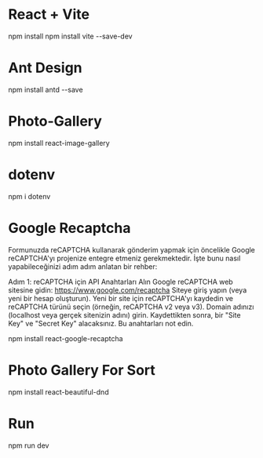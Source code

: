 # React + Vite
npm install
npm install vite --save-dev


# Ant Design
npm install antd --save

# Photo-Gallery
npm install react-image-gallery

# dotenv
npm i dotenv

# Google Recaptcha
Formunuzda reCAPTCHA kullanarak gönderim yapmak için öncelikle Google reCAPTCHA'yı projenize entegre etmeniz gerekmektedir. İşte bunu nasıl yapabileceğinizi adım adım anlatan bir rehber:

Adım 1: reCAPTCHA için API Anahtarları Alın
Google reCAPTCHA web sitesine gidin: https://www.google.com/recaptcha
Siteye giriş yapın (veya yeni bir hesap oluşturun).
Yeni bir site için reCAPTCHA'yı kaydedin ve reCAPTCHA türünü seçin (örneğin, reCAPTCHA v2 veya v3).
Domain adınızı (localhost veya gerçek sitenizin adını) girin.
Kaydettikten sonra, bir "Site Key" ve "Secret Key" alacaksınız. Bu anahtarları not edin.

npm install react-google-recaptcha

# Photo Gallery For Sort

npm install react-beautiful-dnd


# Run
npm run dev